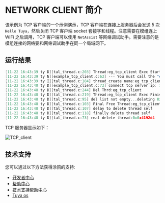 # NETWORK CLIENT 简介

该示例为 TCP 客户端的一个示例演示，TCP 客户端在连接上服务器后会发送 5 次 `Hello Tuya`，然后关闭 TCP 客户端 socket 套接字和线程。注意需要在模组连上 WiFi 之后调用，TCP 客户端可以使用 `NetAssist` 等网络调试助手。需要注意的是模组连接的网络要和网络调试助手在同一个局域网下。

## 运行结果

```c
[11-22 16:43:39 ty D][tal_thread.c:203] Thread:eg_tcp_client Exec Start. Set to Running Stat
[11-22 16:43:39 ty N][example_tcp_client.c:63] --- You must call the "example_soc_init" command to connect to the network to continue the execution
[11-22 16:43:39 ty I][tal_thread.c:184] thread_create name:eg_tcp_client,stackDepth:3072,totalstackDepth:42496,priority:3
[11-22 16:43:40 ty D][example_tcp_client.c:73] connect tcp server ip: 192.168.137.1, port: 1234
[11-22 16:43:48 ty D][tal_thread.c:244] Del Thrd:eg_tcp_client
[11-22 16:43:48 ty D][tal_thread.c:219] Thread:eg_tcp_client Exec Finish. Set to Del Stat
[11-22 16:43:48 ty D][tal_thread.c:95] del list not empty...deleting 0x42fc00, next 0x42fd88
[11-22 16:43:48 ty D][tal_thread.c:103] Final Free Thread:eg_tcp_client, is_self:1
[11-22 16:43:48 ty D][tal_thread.c:107] delay to delete thread self
[11-22 16:43:48 ty D][tal_thread.c:118] finally delete thread self
[11-22 16:43:48 ty D][tal_thread.c:73] real delete thread:0x0x4192d4
```

TCP 服务器显示如下：

![TCP_client](https://images.tuyacn.com/fe-static/docs/img/d0f49c56-bced-4efa-b61d-8a828eb36273.png)

## 技术支持

您可以通过以下方法获得涂鸦的支持:

* [开发者中心](https://developer.tuya.com)
* [帮助中心](https://support.tuya.com/help)
* [技术支持帮助中心](https://service.console.tuya.com)
* [Tuya os](https://developer.tuya.com/cn/tuyaos)
